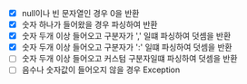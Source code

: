 - [x] null이나 빈 문자열인 경우 0을 반환
- [x] 숫자 하나가 들어왔을 경우 파싱하여 반환
- [x] 숫자 두개 이상 들어오고 구분자가 ',' 일떄 파싱하여 덧셈을 반환
- [x] 숫자 두개 이상 들어오고 구분자가 ':' 일떄 파싱하여 덧셈을 반환
- [ ] 숫자 두개 이상 들어오고 커스텀 구분자일떄 파싱하여 덧셈을 반환
- [ ] 음수나 숫자값이 들어오지 않을 경우 Exception